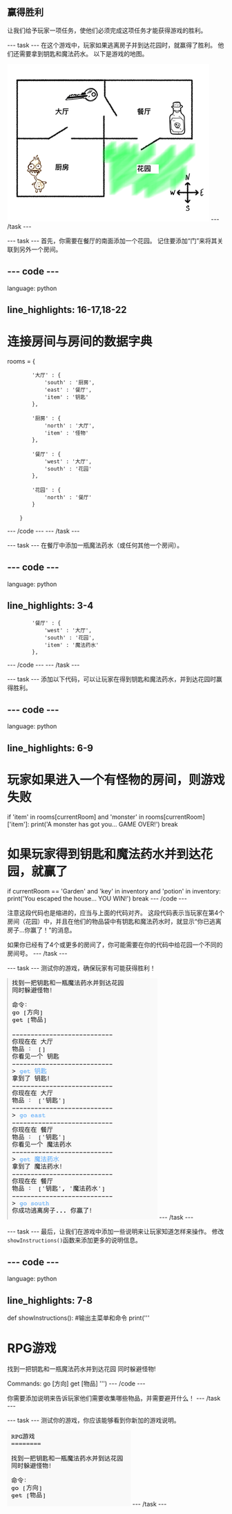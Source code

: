 ## 赢得胜利

让我们给予玩家一项任务，使他们必须完成这项任务才能获得游戏的胜利。

\--- task \--- 在这个游戏中，玩家如果逃离房子并到达花园时，就赢得了胜利。 他们还需要拿到钥匙和魔法药水。 以下是游戏的地图。

![screenshot](images/rpg-final-map.png) \--- /task \---

\--- task \--- 首先，你需要在餐厅的南面添加一个花园。 记住要添加“门”来将其关联到另外一个房间。

## \--- code \---

language: python

## line_highlights: 16-17,18-22

# 连接房间与房间的数据字典

rooms = {

            '大厅' : {
                'south' : '厨房',
                'east' : '餐厅',
                'item' : '钥匙'
            },
    
            '厨房' : {
                'north' : '大厅',
                'item' : '怪物'
            },
    
            '餐厅' : {
                'west' : '大厅',
                'south' : '花园'
            },
    
            '花园' : {
                'north' : '餐厅'
            }
    
        }
    

\--- /code \--- \--- /task \---

\--- task \--- 在餐厅中添加一瓶魔法药水（或任何其他一个房间）。

## \--- code \---

language: python

## line_highlights: 3-4

            '餐厅' : {
                'west' : '大厅',
                'south' : '花园',
                'item' : '魔法药水'
            },
    

\--- /code \--- \--- /task \---

\--- task \--- 添加以下代码，可以让玩家在得到钥匙和魔法药水，并到达花园时赢得胜利。

## \--- code \---

language: python

## line_highlights: 6-9

# 玩家如果进入一个有怪物的房间，则游戏失败

if 'item' in rooms\[currentRoom] and 'monster' in rooms[currentRoom\]\['item'\]: print('A monster has got you... GAME OVER!') break

# 如果玩家得到钥匙和魔法药水并到达花园，就赢了

if currentRoom == 'Garden' and 'key' in inventory and 'potion' in inventory: print('You escaped the house... YOU WIN!') break \--- /code \---

注意这段代码也是缩进的，应当与上面的代码对齐。 这段代码表示当玩家在第4个房间（花园）中，并且在他们的物品袋中有钥匙和魔法药水时，就显示“你已逃离房子...你赢了！”的消息。

如果你已经有了4个或更多的房间了，你可能需要在你的代码中给花园一个不同的房间号。 \--- /task \---

\--- task \--- 测试你的游戏，确保玩家有可能获得胜利！

![screenshot](images/rpg-win-test.png) \--- /task \---

\--- task \--- 最后，让我们在游戏中添加一些说明来让玩家知道怎样来操作。 修改`showInstructions()`函数来添加更多的说明信息。

## \--- code \---

language: python

## line_highlights: 7-8

def showInstructions(): #输出主菜单和命令 print('''

# RPG游戏

找到一把钥匙和一瓶魔法药水并到达花园 同时躲避怪物!

Commands: go [方向] get [物品] ''') \--- /code \---

你需要添加说明来告诉玩家他们需要收集哪些物品，并需要避开什么！ \--- /task \---

\--- task \--- 测试你的游戏，你应该能够看到你新加的游戏说明。

![screenshot](images/rpg-instructions-test.png) \--- /task \---
